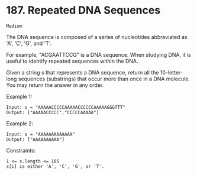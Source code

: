 # 187. Repeated DNA Sequences

`Medium`

The DNA sequence is composed of a series of nucleotides abbreviated as 'A', 'C', 'G', and 'T'.

For example, "ACGAATTCCG" is a DNA sequence.
When studying DNA, it is useful to identify repeated sequences within the DNA.

Given a string s that represents a DNA sequence, return all the 10-letter-long sequences (substrings) that occur more than once in a DNA molecule. You may return the answer in any order.

Example 1:

```note
Input: s = "AAAAACCCCCAAAAACCCCCCAAAAAGGGTTT"
Output: ["AAAAACCCCC","CCCCCAAAAA"]
```

Example 2:

```note
Input: s = "AAAAAAAAAAAAA"
Output: ["AAAAAAAAAA"]
```

Constraints:

```note
1 <= s.length <= 105
s[i] is either 'A', 'C', 'G', or 'T'.
```
